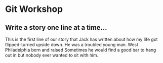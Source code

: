 # Git Workshop
## Write a story one line at a time...
This is the first line of our story that Jack has written
about how my life got flipped-turned upside down.
He was a troubled young man.
West Philadelphia born and raised
Sometimes he would find a good bar to hang out in
but nobody ever wanted to sit with him.